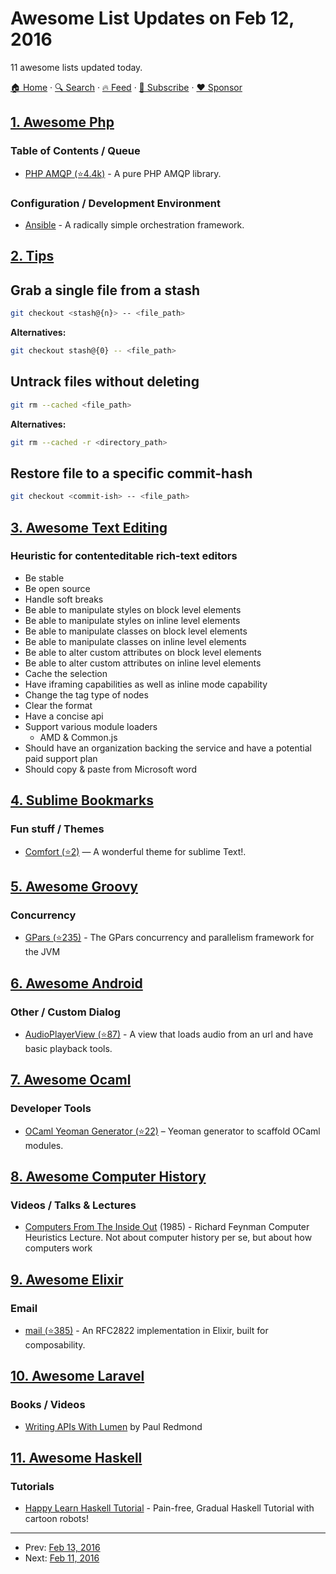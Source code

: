 # Awesome List Updates on Feb 12, 2016

11 awesome lists updated today.

[🏠 Home](/README.md) · [🔍 Search](https://www.trackawesomelist.com/search/) · [🔥 Feed](https://www.trackawesomelist.com/rss.xml) · [📮 Subscribe](https://trackawesomelist.us17.list-manage.com/subscribe?u=d2f0117aa829c83a63ec63c2f&id=36a103854c) · [❤️  Sponsor](https://github.com/sponsors/theowenyoung)



## [1. Awesome Php](/content/ziadoz/awesome-php/README.md)

### Table of Contents / Queue

*   [PHP AMQP (⭐4.4k)](https://github.com/php-amqplib/php-amqplib) - A pure PHP AMQP library.

### Configuration / Development Environment

*   [Ansible](https://www.ansible.com/) - A radically simple orchestration framework.

## [2. Tips](/content/git-tips/tips/README.md)

## Grab a single file from a stash

```sh
git checkout <stash@{n}> -- <file_path>
```

**Alternatives:**

```sh
git checkout stash@{0} -- <file_path>
```
## Untrack files without deleting

```sh
git rm --cached <file_path>
```

**Alternatives:**

```sh
git rm --cached -r <directory_path>
```
## Restore file to a specific commit-hash

```sh
git checkout <commit-ish> -- <file_path>
```

## [3. Awesome Text Editing](/content/dok/awesome-text-editing/README.md)

### Heuristic for contenteditable rich-text editors

*   Be stable
*   Be open source
*   Handle soft breaks
*   Be able to manipulate styles on block level elements
*   Be able to manipulate styles on inline level elements
*   Be able to manipulate classes on block level elements
*   Be able to manipulate classes on inline level elements
*   Be able to alter custom attributes on block level elements
*   Be able to alter custom attributes on inline level elements
*   Cache the selection
*   Have iframing capabilities as well as inline mode capability
*   Change the tag type of nodes
*   Clear the format
*   Have a concise api
*   Support various module loaders
    *   AMD & Common.js
*   Should have an organization backing the service and have a potential paid support plan
*   Should copy & paste from Microsoft word

## [4. Sublime Bookmarks](/content/dreikanter/sublime-bookmarks/README.md)

### Fun stuff / Themes

*   [Comfort (⭐2)](https://github.com/devanshdalal/Comfort) — A wonderful theme for sublime Text!.

## [5. Awesome Groovy](/content/kdabir/awesome-groovy/README.md)

### Concurrency

*   [GPars (⭐235)](https://github.com/GPars/GPars) - The GPars concurrency and parallelism framework for the JVM

## [6. Awesome Android](/content/JStumpp/awesome-android/README.md)

### Other / Custom Dialog

*   [AudioPlayerView (⭐87)](https://github.com/HugoMatilla/AudioPlayerView) - A view that loads audio from an url and have basic playback tools.

## [7. Awesome Ocaml](/content/ocaml-community/awesome-ocaml/README.md)

### Developer Tools

*   [OCaml Yeoman Generator (⭐22)](https://github.com/mabrasil/generator-ocaml) – Yeoman generator to scaffold OCaml modules.

## [8. Awesome Computer History](/content/watson/awesome-computer-history/README.md)

### Videos / Talks & Lectures

*   [Computers From The Inside Out](https://www.youtube.com/watch?v=EKWGGDXe5MA) (1985) - Richard Feynman Computer Heuristics Lecture. Not about computer history per se, but about how computers work

## [9. Awesome Elixir](/content/h4cc/awesome-elixir/README.md)

### Email

*   [mail (⭐385)](https://github.com/DockYard/elixir-mail) - An RFC2822 implementation in Elixir, built for composability.

## [10. Awesome Laravel](/content/chiraggude/awesome-laravel/README.md)

### Books / Videos

*   [Writing APIs With Lumen](https://leanpub.com/lumen-apis) by Paul Redmond

## [11. Awesome Haskell](/content/krispo/awesome-haskell/README.md)

### Tutorials

*   [Happy Learn Haskell Tutorial](http://happylearnhaskelltutorial.com/) - Pain-free, Gradual Haskell Tutorial with cartoon robots!

---

- Prev: [Feb 13, 2016](/content/2016/02/13/README.md)
- Next: [Feb 11, 2016](/content/2016/02/11/README.md)